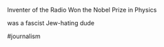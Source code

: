 Inventer of the Radio
Won the Nobel Prize in Physics

was a fascist Jew-hating dude 

#journalism


